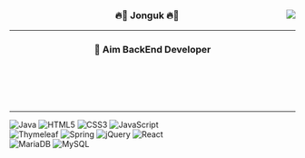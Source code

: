 <div align="center">


<picture>
<source 
  srcset="https://github-readme-stats.vercel.app/api?username=hollywood44&show_icons=true&theme=dark"
  media="(prefers-color-scheme: dark)"
/>
<source
  srcset="https://github-readme-stats.vercel.app/api?username=hollywood44&show_icons=true"
  media="(prefers-color-scheme: light), (prefers-color-scheme: no-preference)"
/>
<img align="right" src="https://github-readme-stats.vercel.app/api?username=hollywood44&show_icons=true" />
</picture>

  
  ### :fire::dragon_face: **Jonguk** :fire::dragon_face:
  
  ---
### :dart: Aim BackEnd Developer


  
</div>
  
  <br>
  <br>
  <br>
  <br>
 
  
  ---
<!--   
  <img align="right" src="https://github-readme-stats.vercel.app/api/top-langs/?username=hollywood44&theme=transparent&exclude_repo=Computer-Science-Engineering,clone-web-scrapper&hide=Procfile&layout=compact&langs_count=8"/> -->
  
  ![Java](https://img.shields.io/badge/java-%23ED8B00.svg?style=for-the-badge&logo=java&logoColor=white) ![HTML5](https://img.shields.io/badge/html5-%23E34F26.svg?style=for-the-badge&logo=html5&logoColor=white) ![CSS3](https://img.shields.io/badge/css3-%231572B6.svg?style=for-the-badge&logo=css3&logoColor=white) ![JavaScript](https://img.shields.io/badge/javascript-%23323330.svg?style=for-the-badge&logo=javascript&logoColor=%23F7DF1E)
  <br />
  ![Thymeleaf](https://img.shields.io/badge/Thymeleaf-%23005C0F.svg?style=for-the-badge&logo=Thymeleaf&logoColor=white) ![Spring](https://img.shields.io/badge/spring-%236DB33F.svg?style=for-the-badge&logo=spring&logoColor=white) ![jQuery](https://img.shields.io/badge/jquery-%230769AD.svg?style=for-the-badge&logo=jquery&logoColor=white) ![React](https://img.shields.io/badge/react-%2320232a.svg?style=for-the-badge&logo=react&logoColor=%2361DAFB) 
    <br/>
 ![MariaDB](https://img.shields.io/badge/MariaDB-003545?style=for-the-badge&logo=mariadb&logoColor=white) ![MySQL](https://img.shields.io/badge/mysql-%2300f.svg?style=for-the-badge&logo=mysql&logoColor=white)







